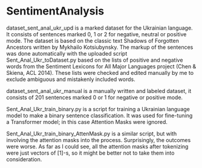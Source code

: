 # SentimentAnalysis
dataset_sent_anal_ukr_upd is a marked dataset for the Ukrainian language. 
It consists of sentences marked 0, 1 or 2 for negative, neutral or positive mode. 
The dataset is based on the classic text Shadows of Forgotten Ancestors written by Mykhailo Kotsiubynsky. 
The markup of the sentences was done automatically with the uploaded script Sent_Anal_Ukr_toDataset.py
based on the lists of positive and negative words from the Sentiment Lexicons for All Major Languages project (Chen & Skiena, ACL 2014). 
These lists were checked and edited manually by me to exclude ambiguous and mistakenly included words.

dataset_sent_anal_ukr_manual is a manually written and labeled dataset, it consists of 201 sentences marked 0 or 1 for negative or positive mode.

Sent_Anal_Ukr_train_binary.py is a script for training a Ukrainian language model to make a binary sentence classification. It was used for fine-tuning a Transformer model; in this case Attention Masks were ignored.

Sent_Anal_Ukr_train_binary_AttenMask.py is a similar script, but with involving the attention masks into the process. Surprisingly, the outcomes were worse. As far as I could see, all the attention masks after tokenizing were just vectors of [1]-s, so it might be better not to take them into consideration. 


